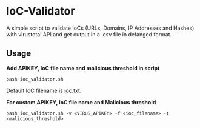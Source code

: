 # IoC-Validator

A simple script to validate IoCs (URLs, Domains, IP Addresses and Hashes) with virustotal API
and get output in a .csv file in defanged format.

## Usage

**Add APIKEY, IoC file name and malicious threshold in script**

```
bash ioc_validator.sh
```
Default IoC filename is ioc.txt.


**For custom APIKEY, IoC file name and Malicious threshold**
```
bash ioc_validator.sh -v <VIRUS_APIKEY> -f <ioc_filename> -t <malicious_threshold>
```



